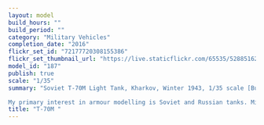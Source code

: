 ```yaml
---
layout: model
build_hours: ""
build_period: ""
category: "Military Vehicles"
completion_date: "2016"
flickr_set_id: "72177720308155386"
flickr_set_thumbnail_url: "https://live.staticflickr.com/65535/52885162232_8f491dcdbc_m.jpg"
model_id: "187"
publish: true
scale: "1/35"
summary: "Soviet T-70M Light Tank, Kharkov, Winter 1943, 1/35 scale [Built 2016]

My primary interest in armour modelling is Soviet and Russian tanks. MiniArt's T-70 has been around a while now and though a decent kit, it does have some accuracy issues. I replaced the turret and drivers hatch with Komplekt Zip resin alternatives and the 45 mm gun barrel and the Degtyarev (DP) machine gun barrel with Aber turned brass. The PE fret and set of winter figures included with the kit are big positives. I used Tamiya diorama paste to simulate the snow. "
title: "T-70M "
---
```



